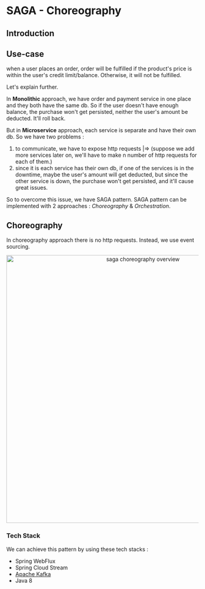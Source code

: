 # SAGA - Choreography

## Introduction

## Use-case

when a user places an order, order will be fulfilled
if the product's price is within the user's
credit limit/balance. Otherwise, it will not be fulfilled.

Let's explain further.

In **Monolithic** approach, we have order and payment service in one place
and they both have the same db. So if the user doesn't have enough balance,
the purchase won't get persisted, neither the user's amount be deducted. It'll roll back.

But in **Microservice** approach, each service is separate and have their own db.
So we have two problems :

1. to communicate, we have to expose http requests |=> (suppose
   we add more services later on, we'll have to make n number of
   http requests for each of them.)
2. since it is each service has their own db, if one of the services
   is in the downtime, maybe the user's amount will get deducted, but
   since the other service is down, the purchase won't get persisted, and
   it'll cause great issues.

So to overcome this issue, we have SAGA pattern. SAGA pattern can be implemented
with 2 approaches : _Choreography_ & _Orchestration_.

## Choreography

In choreography approach there is no http requests. Instead, we use event sourcing.

<p align="center">
   <img src="../images/Image_001.jpg" alt="saga choreography overview" width="700px">
</p>

### Tech Stack
We can achieve this pattern by using these tech stacks :

- Spring WebFlux
- Spring Cloud Stream
- [Apache Kafka](../../../../Java%20☕/Spring/EDA-Kafka)
- Java 8



<p style="padding: 10000px"></p>